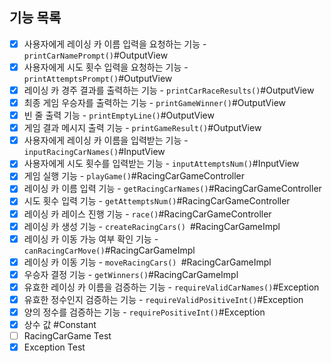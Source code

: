 ## 기능 목록

- [x] 사용자에게 레이싱 카 이름 입력을 요청하는 기능 - `printCarNamePrompt()`#OutputView
- [x] 사용자에게 시도 횟수 입력을 요청하는 기능 - `printAttemptsPrompt()`#OutputView
- [x] 레이싱 카 경주 결과를 출력하는 기능 - `printCarRaceResults()`#OutputView
- [x] 최종 게임 우승자를 출력하는 기능 - `printGameWinner()`#OutputView
- [x] 빈 줄 출력 기능 - `printEmptyLine()`#OutputView
- [x] 게임 결과 메시지 출력 기능 - `printGameResult()`#OutputView
- [x] 사용자에게 레이싱 카 이름을 입력받는 기능 - `inputRacingCarNames()`#InputView
- [x] 사용자에게 시도 횟수를 입력받는 기능 - `inputAttemptsNum()`#InputView
- [x] 게임 실행 기능 - `playGame()`#RacingCarGameController
- [x] 레이싱 카 이름 입력 기능 - `getRacingCarNames()`#RacingCarGameController
- [x] 시도 횟수 입력 기능 - `getAttemptsNum()`#RacingCarGameController
- [x] 레이싱 카 레이스 진행 기능 - `race()`#RacingCarGameController
- [x] 레이싱 카 생성 기능 - `createRacingCars() `#RacingCarGameImpl
- [x] 레이싱 카 이동 가능 여부 확인 기능 - `canRacingCarMove()`#RacingCarGameImpl
- [x] 레이싱 카 이동 기능 - `moveRacingCars() `#RacingCarGameImpl
- [x] 우승자 결정 기능 - `getWinners()`#RacingCarGameImpl
- [x] 유효한 레이싱 카 이름을 검증하는 기능 - `requireValidCarNames()`#Exception
- [x] 유효한 정수인지 검증하는 기능 - `requireValidPositiveInt()`#Exception
- [x] 양의 정수를 검증하는 기능 - `requirePositiveInt()`#Exception
- [x] 상수 값 #Constant
- [ ] RacingCarGame Test
- [x] Exception Test